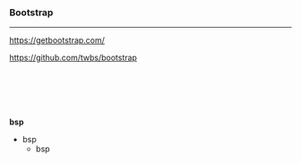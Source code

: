 ### Bootstrap
---

https://getbootstrap.com/

https://github.com/twbs/bootstrap



```


```

```


```

```


```

**bsp**

- bsp
  - bsp
  

